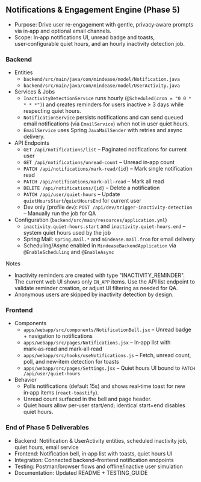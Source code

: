 ## Notifications & Engagement Engine (Phase 5)

- Purpose: Drive user re-engagement with gentle, privacy‑aware prompts via in‑app and optional email channels.
- Scope: In‑app notifications UI, unread badge and toasts, user‑configurable quiet hours, and an hourly inactivity detection job.

### Backend

- Entities
  - `backend/src/main/java/com/mindease/model/Notification.java`
  - `backend/src/main/java/com/mindease/model/UserActivity.java`
- Services & Jobs
  - `InactivityDetectionService` runs hourly (`@Scheduled(cron = "0 0 * * * *")`) and creates reminders for users inactive ≥ 3 days while respecting quiet hours.
  - `NotificationService` persists notifications and can send queued email notifications (via `EmailService`) when not in user quiet hours.
  - `EmailService` uses Spring `JavaMailSender` with retries and async delivery.
- API Endpoints
  - `GET /api/notifications/list` – Paginated notifications for current user
  - `GET /api/notifications/unread-count` – Unread in‑app count
  - `PATCH /api/notifications/mark-read/{id}` – Mark single notification read
  - `PATCH /api/notifications/mark-all-read` – Mark all read
  - `DELETE /api/notifications/{id}` – Delete a notification
  - `PATCH /api/user/quiet-hours` – Update `quietHoursStart`/`quietHoursEnd` for current user
  - Dev only (profile `dev`): `POST /api/dev/trigger-inactivity-detection` – Manually run the job for QA
- Configuration (`backend/src/main/resources/application.yml`)
  - `inactivity.quiet-hours.start` and `inactivity.quiet-hours.end` – system quiet hours used by the job
  - Spring Mail: `spring.mail.*` and `mindease.mail.from` for email delivery
  - Scheduling/Async enabled in `MindeaseBackendApplication` via `@EnableScheduling` and `@EnableAsync`

Notes

- Inactivity reminders are created with type "INACTIVITY_REMINDER". The current web UI shows only `IN_APP` items. Use the API list endpoint to validate reminder creation, or adjust UI filtering as needed for QA.
- Anonymous users are skipped by inactivity detection by design.

### Frontend

- Components
  - `apps/webapp/src/components/NotificationBell.jsx` – Unread badge + navigation to notifications
  - `apps/webapp/src/pages/Notifications.jsx` – In‑app list with mark‑as‑read and mark‑all‑read
  - `apps/webapp/src/hooks/useNotifications.js` – Fetch, unread count, poll, and new‑item detection for toasts
  - `apps/webapp/src/pages/Settings.jsx` – Quiet hours UI bound to `PATCH /api/user/quiet-hours`
- Behavior
  - Polls notifications (default 15s) and shows real‑time toast for new in‑app items (`react‑toastify`).
  - Unread count surfaced in the bell and page header.
  - Quiet hours allow per‑user start/end; identical start=end disables quiet hours.

### End of Phase 5 Deliverables

- Backend: Notification & UserActivity entities, scheduled inactivity job, quiet hours, email service
- Frontend: Notification bell, in‑app list with toasts, quiet hours UI
- Integration: Connected backend–frontend notification endpoints
- Testing: Postman/browser flows and offline/inactive user simulation
- Documentation: Updated README + TESTING_GUIDE
